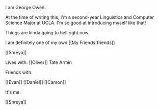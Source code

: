 I am George Owen.


At the time of writing this, I'm a second-year Linguistics and Computer Science Major at UCLA. I'm so good at introducing myself like that!

Things are kinda going to hell right now.

I am definitely one of my own [[My Friends|friends]]

[[Shreya]]

Lives with:
[[Oliver]]
Tate
Armin


Friends with:

[[Evan]]
[[Daniel]]
[[Carson]]



It's me.


[[Shreya]]